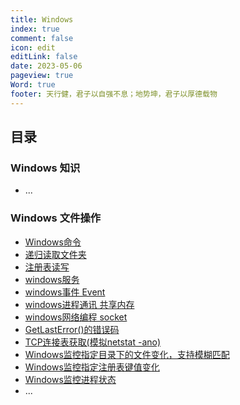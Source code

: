 ```yaml
---
title: Windows
index: true
comment: false
icon: edit
editLink: false
date: 2023-05-06
pageview: true
Word: true
footer: 天行健，君子以自强不息；地势坤，君子以厚德载物
---
```


## 目录

### Windows 知识
- ...


### Windows 文件操作
- [Windows命令](WinCommandHelp.md)
- [递归读取文件夹](RecursiveReadFolder.md)
- [注册表读写](Registry.md)
- [windows服务](WinService.md)
- [windows事件 Event](WinEvent.md)
- [windows进程通讯 共享内存](WinShareMemory.md)
- [windows网络编程 socket](WinSock.md)
- [GetLastError()的错误码](GetLastErrorCode.md)
- [TCP连接表获取(模拟netstat -ano)](GetTCPTable.md)
- [Windows监控指定目录下的文件变化，支持模糊匹配](WinMonitorFile.md)
- [Windows监控指定注册表键值变化](WinMonitorRegistry.md)
- [Windows监控进程状态](WinMonitorProcess.md)
- ...